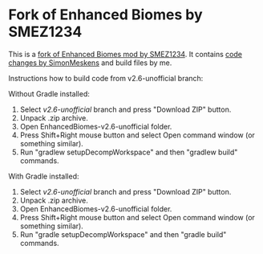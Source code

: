Fork of Enhanced Biomes by SMEZ1234
===============

This is a [fork of Enhanced Biomes mod by SMEZ1234](https://github.com/SMEZ1234/EnhancedBiomes). It contains [code changes by SimonMeskens](https://github.com/SMEZ1234/EnhancedBiomes/pull/5) and build files by me.

Instructions how to build code from v2.6-unofficial branch:

Without Gradle installed:

1) Select *v2.6-unofficial* branch and press "Download ZIP" button.
2) Unpack .zip archive.
3) Open EnhancedBiomes-v2.6-unofficial folder.
4) Press Shift+Right mouse button and select Open command window (or something similar).
5) Run "gradlew setupDecompWorkspace" and then "gradlew build" commands.

With Gradle installed:

1) Select *v2.6-unofficial* branch and press "Download ZIP" button.
2) Unpack .zip archive.
3) Open EnhancedBiomes-v2.6-unofficial folder.
4) Press Shift+Right mouse button and select Open command window (or something similar).
5) Run "gradle setupDecompWorkspace" and then "gradle build" commands.